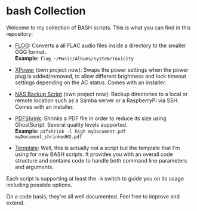 # bash Collection

Welcome to my collection of BASH scripts.
This is what you can find in this repository:

* [FLOG](flog.sh): Converts a all FLAC audio files inside a directory to the smaller OGG format.  
  **Example:** `flog ~/Music/Albums/System/Toxicity`

* [XPower](/sebschlicht/xpower) (own project now): Swaps the power settings when the power plug is added/removed, to allow different brightness and lock timeout settings depending on the AC status. Comes with an installer.

* [NAS Backup Script](/sebschlicht/backupnas) (own project now): Backup directories to a local or remote location such as a Samba server or a RaspberryPi via SSH. Comes with an installer.

* [PDFShrink](pdfshrink.sh): Shrinks a PDF file in order to reduce its size using GhostScript. Several quality levels supported.  
  **Example:** `pdfshrink -l high myDocument.pdf myDocument_shrinkedHQ.pdf`

* [Template](template.sh): Well, this is actually not a script but the template that I'm using for new BASH scripts.  It provides you with an overall code structure and contains code to handle both command line parameters and arguments.

Each script is supporting at least the `-h` switch to guide you on its usage including possible options.

On a code basis, they're all well documented. Feel free to improve and extend.
